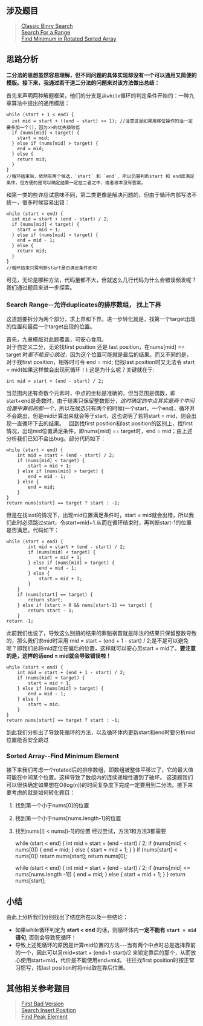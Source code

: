 ## 涉及题目
>[Classic Binry Search](http://www.lintcode.com/en/problem/classical-binary-search/#)  
>[Search For a Range](https://leetcode.com/problems/search-for-a-range/#/description)     
>[Find Minimum in Rotated Sorted Array](https://leetcode.com/problems/find-minimum-in-rotated-sorted-array/#/description)  

## 思路分析
__二分法的思想虽然容易理解，但不同问题的具体实现却没有一个可以通用又简便的模版。接下来，我通过若干道二分法的问题来对该方法做出总结：__

首先来声明两种解题框架，他们的分支是从`while`循环的判定条件开始的：一种九章算法中提出的通用模版：

    while (start + 1 < end) {
      int mid = start + ((end - start) >> 1); //注意这里如果用移位操作的话一定要多加一个()，因为>>的优先级较低
      if (nums[mid] < target) {
        start = mid;
      } else if (nums[mid] > target) {
        end = mid;
      } else {
        return mid;
      }
    }
    //循环结束后，依然有两个候选，`start` 和 `end`, 所以仍需判断start 和 end谁满足条件，但方便的是可以确定结果一定在二者之中，或者根本没有答案。

和第一类的些许应试意味不同，第二类更像是解决问题的，但由于循环内部写法不统一，很多时候容易出错：

    while (start < end) {
      int mid = start + (end - start) / 2;
      if (nums[mid] < target) {
        start = mid + 1;
      } else if (nums[mid] > target) {
        end = mid - 1;
      } else {
        return mid;
      }
    }
    //循环结束只需判断start是否满足条件即可
可见，无论是哪种方法，代码量都不大，但就这么几行代码为什么会错误频发呢？ 我们通过题目来进一步探索。  
### Search Range--允许duplicates的排序数组， 找上下界
这道题要拆分为两个部分，求上界和下界。进一步转化就是，找第一个target出现的位置和最后一个target出现的位置。

首先，九章模版对此题覆盖，可安心食用。  
对于自定义二分，无论找first position 还是 last position，在nums[mid] == target 时*都不能安心跳过*，因为这个位置可能就是最后的结果。而又不同的是，对于找first position，相等时可令 end = mid; 但找last position时又无法令 start = mid(如果这样做会出现死循环！) 这是为什么呢？关键就在于:

    int mid = start + (end - start) / 2;
当范围内还有奇数个元素时，中点的坐标是准确的，但当范围是偶数，即start+end是奇数时，由于结果只保留整数部分，*这时确定的中点其实是两个中间位置中靠前的那一个*，所以在候选只有两个的时候(一个start，一个end)，循环并不会跳出，但是mid计算出来就会等于start，这也说明了若将start = mid，则会出现一直循环下去的结果。  
回到找first position和last position的区别上，找first情况，出现mid位置满足条件，即nums[mid] == target时，end = mid；由上述分析我们已知不会出bug。部分代码如下：

    while (start < end) {
        int mid = start + (end - start) / 2;
        if (nums[mid] < target) {
            start = mid + 1;
        } else if (nums[mid] > target) {
            end = mid - 1;
        } else {
            end = mid;
        }
    }
    return nums[start] == target ? start : -1;
但是在找last的情况下，出现mid位置满足条件时，start = mid就会出错，所以我们此时必须跳过start，令start=mid+1.从而在循环结束时，再判断start-1的位置是否满足。代码如下：

    while (start < end) {
            int mid = start + (end - start) / 2;
            if (nums[mid] < target) {
                start = mid + 1;
            } else if (nums[mid] > target) {
                end = mid - 1;
            } else {
                start = mid + 1;
            }
        }
        if (nums[start] == target) {
            return start;
        } else if (start > 0 && nums[start-1] == target) {
            return start - 1;
        }
    return -1;
此前我们也说了，导致这么别扭的结果的罪魁祸首就是除法的结果只保留整数导致的，那么我们求mid时采用 mid = start + (end + 1 - start) / 2;是不是可以避免呢？即我们总将mid定位在偏后的位置，这样就可以安心另start = mid了。**要注意的是，这样的话end = mid就会导致错误啦！**

    while (start < end) {
        int mid = start + (end + 1 - start) / 2;
        if (nums[mid] < target) {
            start = mid + 1;
        } else if (nums[mid] > target) {
            end = mid - 1;
        } else {
            start = mid;
        }
    }
    return nums[start] == target ? start : -1; 
到此我们分析出了导致死循环的方法，以及循环体内更新start和end时要分析mid位置能否安全跳过

### Sorted Array--Find Minimum Element
接下来我们考虑一个rotated后的排序数组，即数组被整体平移过了，它的最大值可能在中间某个位置。这样导致了数组内的连续递增性遭到了破坏。
这道题我们可以很快确定如果想在O(log(n))的时间复杂度下完成一定要用到二分法。接下来要考虑的就是如何转化题目：
1. 找到第一个小于nums[0]的位置
2. 找到第一个小于nums[nums.length-1]的位置
3. 找到nums[i] < nums[i-1]的位置
经过尝试，方法1和方法3都需要

    while (start < end) {
        int mid = start + (end - start) / 2;
        if (nums[mid] < nums[0]) {
            end = mid;
        } else {
            start = mid + 1;
        }
    }
    if (nums[start] < nums[0]) return nums[start];
    return nums[0];


    while (start < end) {
        int mid = start + (end - start) / 2;
        if (nums[mid] <= nums[nums.length -1]) {
            end = mid;
        } else {
            start = mid + 1;
        }
    }
    return nums[start];



## 小结
由此上分析我们分别找出了结症所在以及一些结论：
+ 如果while循环判定为 **start < end** 的话，则循环体内**一定不能有 `start = mid` 语句**, 否则会导致死循环！
+ 导致上述死循环的原因是计算mid位置的方法---当有两个中点时总是选择靠前的一个，因此可以另mid=start + (end+1-start)/2 来锁定靠后的那个，从而放心使用start=mid，代价是不能使用end=mid。 往往找first position时按正常习惯写，找last position时将mid取在靠后位置。

## 其他相关参考题目
>[First Bad Version](https://leetcode.com/problems/first-bad-version/#/description)  
>[Search Insert Position](https://leetcode.com/problems/search-insert-position/#/description)  
>[Find Peak Element](https://leetcode.com/problems/find-peak-element/#/description)  
